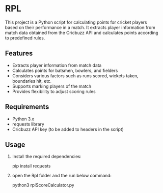 # RPL

This project is a Python script for calculating points for cricket players based on their performance in a match. It extracts player information from match data obtained from the Cricbuzz API and calculates points according to predefined rules.

## Features

- Extracts player information from match data
- Calculates points for batsmen, bowlers, and fielders
- Considers various factors such as runs scored, wickets taken, boundaries hit, etc.
- Supports marking players of the match
- Provides flexibility to adjust scoring rules

## Requirements

- Python 3.x
- requests library
- Cricbuzz API key (to be added to headers in the script)

## Usage

1. Install the required dependencies:

   pip install requests

2. open the Rpl folder and the run below command:
   
    python3 rplScoreCalculator.py 
